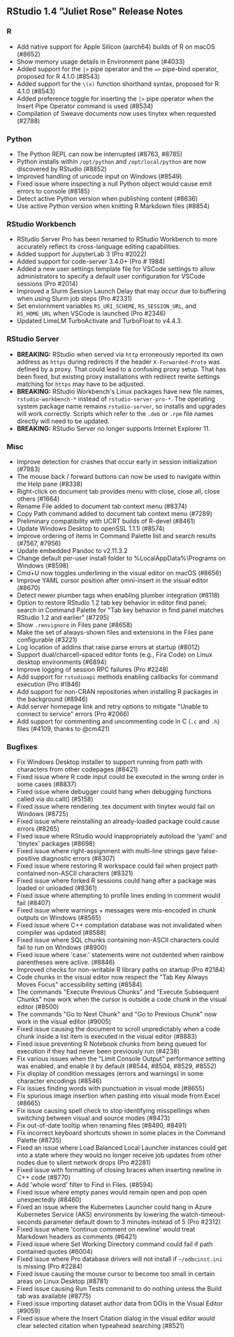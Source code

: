 
## RStudio 1.4 "Juliet Rose" Release Notes


### R

* Add native support for Apple Silicon (aarch64) builds of R on macOS (#8652)
* Show memory usage details in Environment pane (#4033)
* Added support for the `|>` pipe operator and the `=>` pipe-bind operator, proposed for R 4.1.0 (#8543)
* Added support for the `\(x)` function shorthand syntax, proposed for R 4.1.0 (#8543)
* Added preference toggle for inserting the `|>` pipe operator when the Insert Pipe Operator command is used (#8534)
* Compilation of Sweave documents now uses tinytex when requested (#2788)

### Python

* The Python REPL can now be interrupted (#8763, #8785)
* Python installs within `/opt/python` and `/opt/local/python` are now discovered by RStudio (#8852)
* Improved handling of unicode input on Windows (#8549)
* Fixed issue where inspecting a null Python object would cause emit errors to console (#8185)
* Detect active Python version when publishing content (#8636)
* Use active Python version when knitting R Markdown files (#8854)

### RStudio Workbench

* RStudio Server Pro has been renamed to RStudio Workbench to more accurately reflect its cross-language editing capabilities.
* Added support for JupyterLab 3 (Pro #2022)
* Added support for code-server 3.4.0+ (Pro # 1984)
* Added a new user settings template file for VSCode settings to allow administrators to specify a default user configuration for VSCode sessions (Pro #2014)
* Improved a Slurm Session Launch Delay that may occur due to buffering when using Slurm job steps (Pro #2331)
* Set enviornment variables `RS_URI_SCHEME`, `RS_SESSION_URL`, and `RS_HOME_URL` when VSCode is launched (Pro #2346)
* Updated LimeLM TurboActivate and TurboFloat to v4.4.3.

### RStudio Server

* **BREAKING:** RStudio when served via `http` erroneously reported its own address as `https` during redirects if the header `X-Forwarded-Proto` was defined by a proxy. That could lead to a confusing proxy setup. That has been fixed, but existing proxy installations with redirect rewite settings matching for `https` may have to be adjusted.
* **BREAKING:** RStudio Workbench's Linux packages have new file names, `rstudio-workbench-*` instead of `rstudio-server-pro-*`. The operating system package name remains `rstudio-server`, so installs and upgrades will work correctly. Scripts which refer to the `.deb` or `.rpm` file names directly will need to be updated.
* **BREAKING:** RStudio Server no longer supports Internet Explorer 11. 

### Misc

* Improve detection for crashes that occur early in session initialization (#7983)
* The mouse back / forward buttons can now be used to navigate within the Help pane (#8338)
* Right-click on document tab provides menu with close, close all, close others (#1664)
* Rename File added to document tab context menu (#8374)
* Copy Path command added to document tab context menu (#7289)
* Preliminary compatibility with UCRT builds of R-devel (#8461)
* Update Windows Desktop to openSSL 1.1.1i (#8574)
* Improve ordering of items in Command Palette list and search results (#7567, #7956)
* Update embedded Pandoc to v2.11.3.2
* Change default per-user install folder to %LocalAppData%\Programs on Windows (#8598)
* Cmd+U now toggles underlining in the visual editor on macOS (#8656)
* Improve YAML cursor position after omni-insert in the visual editor (#8670)
* Detect newer plumber tags when enabling plumber integration (#8118)
* Option to restore RStudio 1.2 tab key behavior in editor find panel; search in Command Palette for "Tab key behavior in find panel matches RStudio 1.2 and earlier" (#7295)
* Show `.renvignore` in Files pane (#8658)
* Make the set of always-shown files and extensions in the Files pane configurable (#3221)
* Log location of addins that raise parse errors at startup (#8012)
* Support dual/charcell-spaced editor fonts (e.g., Fira Code) on Linux desktop environments (#6894)
* Improve logging of session RPC failures (Pro #2248)
* Add support for `rstudioapi` methods enabling callbacks for command execution (Pro #1846)
* Add support for non-CRAN repositories when installing R packages in the background (#8946)
* Add server homepage link and retry options to mitigate "Unable to connect to service" errors (Pro #2066)
* Add support for commenting and uncommenting code in C (`.c` and `.h`) files (#4109, thanks to @cm421)

### Bugfixes

* Fix Windows Desktop installer to support running from path with characters from other codepages (#8421)
* Fixed issue where R code input could be executed in the wrong order in some cases (#8837)
* Fixed issue where debugger could hang when debugging functions called via do.call() (#5158)
* Fixed issue where rendering .tex document with tinytex would fail on Windows (#8725)
* Fixed issue where reinstalling an already-loaded package could cause errors (#8265)
* Fixed issue where RStudio would inappropriately autoload the 'yaml' and 'tinytex' packages (#8698)
* Fixed issue where right-assignment with multi-line strings gave false-positive diagnostic errors (#8307)
* Fixed issue where restoring R workspace could fail when project path contained non-ASCII characters (#8321)
* Fixed issue where forked R sessions could hang after a package was loaded or unloaded (#8361)
* Fixed issue where attempting to profile lines ending in comment would fail (#8407)
* Fixed issue where warnings + messages were mis-encoded in chunk outputs on Windows (#8565)
* Fixed issue where C++ compilation database was not invalidated when compiler was updated (#8588)
* Fixed issue where SQL chunks containing non-ASCII characters could fail to run on Windows (#8900)
* Fixed issue where 'case:' statements were not outdented when rainbow parentheses were active. (#8846)
* Improved checks for non-writable R library paths on startup (Pro #2184)
* Code chunks in the visual editor now respect the "Tab Key Always Moves Focus" accessibility setting (#8584)
* The commands "Execute Previous Chunks" and "Execute Subsequent Chunks" now work when the cursor is outside a code chunk in the visual editor (#8500)
* The commands "Go to Next Chunk" and "Go to Previous Chunk" now work in the visual editor (#9005)
* Fixed issue causing the document to scroll unpredictably when a code chunk inside a list item is executed in the visual editor (#8883)
* Fixed issue preventing R Notebook chunks from being queued for execution if they had never been previously run (#4238)
* Fix various issues when the "Limit Console Output" performance setting was enabled, and enable it by default (#8544, #8504, #8529, #8552)
* Fix display of condition messages (errors and warnings) in some character encodings (#8546)
* Fix issues finding words with punctuation in visual mode (#8655)
* Fix spurious image insertion when pasting into visual mode from Excel (#8665)
* Fix issue causing spell check to stop identifying misspellings when switching between visual and source modes (#8473)
* Fix out-of-date tooltip when renaming files (#8490, #8491)
* Fix incorrect keyboard shortcuts shown in some places in the Command Palette (#8735)
* Fixed an issue where Load Balanced Local Launcher instances could get into a state where they would no longer receive job updates from other nodes due to silent network drops (Pro #2281)
* Fixed issue with formatting of closing braces when inserting newline in C++ code (#8770)
* Add 'whole word' filter to Find in Files. (#8594)
* Fixed issue where empty panes would remain open and pop open unexpectedly (#8460)
* Fixed an issue where the Kubernetes Launcher could hang in Azure Kubernetes Service (AKS) environments by lowering the watch-timeout-seconds parameter default down to 3 minutes instead of 5 (Pro #2312)
* Fixed issue where 'continue comment on newline' would treat Markdown headers as comments (#6421)
* Fixed issue where Set Working Directory command could fail if path contained quotes (#6004)
* Fixed issue where Pro database drivers will not install if `~/odbcinst.ini` is missing (Pro #2284)
* Fixed issue causing the mouse cursor to become too small in certain areas on Linux Desktop (#8781)
* Fixed issue causing Run Tests command to do nothing unless the Build tab was available (#8775)
* Fixed issue importing dataset author data from DOIs in the Visual Editor (#9059)
* Fixed issue where the Insert Citation dialog in the visual editor would clear selected citation when typeahead searching (#8521)

